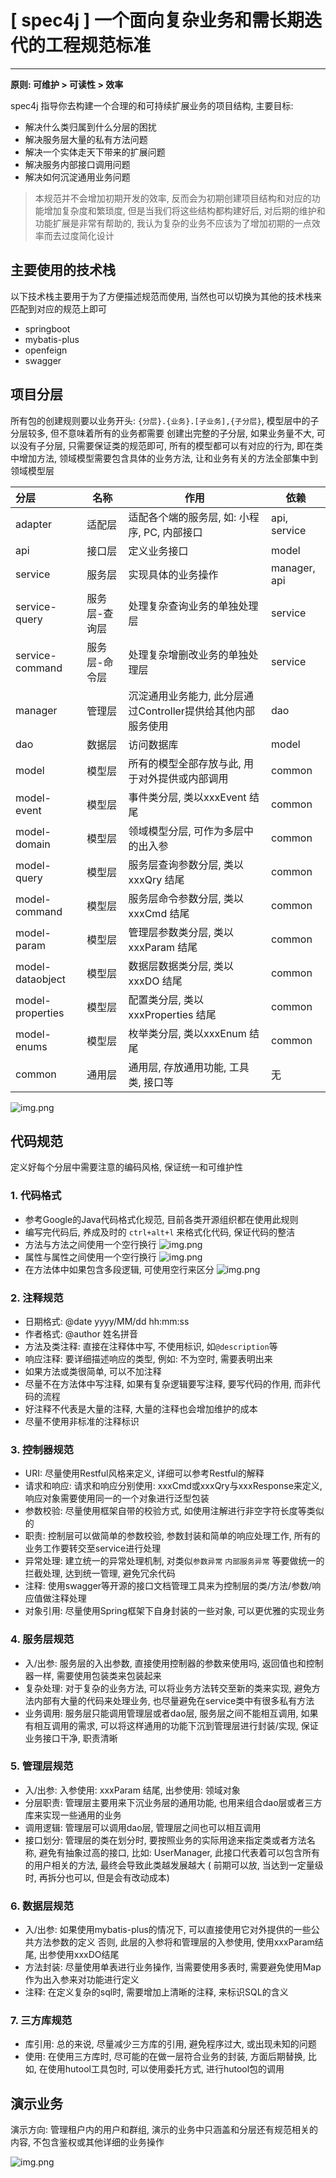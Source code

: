 # [ spec4j ] 一个面向复杂业务和需长期迭代的工程规范标准

---

**原则: 可维护 > 可读性 > 效率**

spec4j 指导你去构建一个合理的和可持续扩展业务的项目结构, 主要目标:

- 解决什么类归属到什么分层的困扰
- 解决服务层大量的私有方法问题
- 解决一个实体走天下带来的扩展问题
- 解决服务内部接口调用问题
- 解决如何沉淀通用业务问题

> 本规范并不会增加初期开发的效率, 反而会为初期创建项目结构和对应的功能增加复杂度和繁琐度, 但是当我们将这些结构都构建好后, 对后期的维护和功能扩展是非常有帮助的,
> 我认为复杂的业务不应该为了增加初期的一点效率而去过度简化设计

## 主要使用的技术栈

以下技术栈主要用于为了方便描述规范而使用, 当然也可以切换为其他的技术栈来匹配到对应的规范上即可

- springboot
- mybatis-plus
- openfeign
- swagger

## 项目分层

所有包的创建规则要以业务开头: `{分层}.{业务}.[子业务],{子分层}`, 模型层中的子分层较多, 但不意味着所有的业务都需要 创建出完整的子分层, 如果业务量不大, 可以没有子分层,
只需要保证类的规范即可, 所有的模型都可以有对应的行为, 即在类中增加方法, 领域模型需要包含具体的业务方法, 让和业务有关的方法全部集中到领域模型层

| 分层               | 名称      | 作用                                     | 依赖           |
|:-----------------|---------|----------------------------------------|--------------|
| adapter          | 适配层     | 适配各个端的服务层, 如: 小程序, PC, 内部接口            | api, service |
| api              | 接口层     | 定义业务接口                                 | model        |
| service          | 服务层     | 实现具体的业务操作                              | manager, api |
| service-query    | 服务层-查询层 | 处理复杂查询业务的单独处理层                         | service      |
| service-command  | 服务层-命令层 | 处理复杂增删改业务的单独处理层                        | service      |
| manager          | 管理层     | 沉淀通用业务能力, 此分层通过Controller提供给其他内部服务使用 | dao          |
| dao              | 数据层     | 访问数据库                                  | model        |
| model            | 模型层     | 所有的模型全部存放与此, 用于对外提供或内部调用               | common       |
| model-event      | 模型层     | 事件类分层, 类以xxxEvent 结尾                   | common       |
| model-domain     | 模型层     | 领域模型分层, 可作为多层中的出入参                     | common       |
| model-query      | 模型层     | 服务层查询参数分层, 类以xxxQry 结尾                 | common       |
| model-command    | 模型层     | 服务层命令参数分层, 类以xxxCmd 结尾                 | common       |
| model-param      | 模型层     | 管理层参数类分层, 类以xxxParam 结尾                | common       |
| model-dataobject | 模型层     | 数据层数据类分层, 类以xxxDO 结尾                   | common       |
| model-properties | 模型层     | 配置类分层, 类以xxxProperties 结尾              | common       |
| model-enums      | 模型层     | 枚举类分层, 类以xxxEnum 结尾                    | common       |
| common           | 通用层     | 通用层, 存放通用功能, 工具类, 接口等                  | 无            |

![img.png](images/layer.png)

## 代码规范

定义好每个分层中需要注意的编码风格, 保证统一和可维护性

### 1. 代码格式

- 参考Google的Java代码格式化规范, 目前各类开源组织都在使用此规则
- 编写完代码后, 养成及时的 `ctrl+alt+l` 来格式化代码, 保证代码的整洁
- 方法与方法之间使用一个空行换行
![img.png](images/method-style.png)
- 属性与属性之间使用一个空行换行
![img.png](images/field-style.png)
- 在方法体中如果包含多段逻辑, 可使用空行来区分
![img.png](images/row-style.png)

### 2. 注释规范

- 日期格式: @date yyyy/MM/dd hh:mm:ss
- 作者格式: @author 姓名拼音
- 方法及类注释: 直接在注释体中写, 不使用标识, 如`@description`等
- 响应注释: 要详细描述响应的类型, 例如: 不为空时, 需要表明出来
- 如果方法或类很简单, 可以不加注释
- 尽量不在方法体中写注释, 如果有复杂逻辑要写注释, 要写代码的作用, 而非代码的流程
- 好注释不代表是大量的注释, 大量的注释也会增加维护的成本
- 尽量不使用非标准的注释标识

### 3. 控制器规范

- URI: 尽量使用Restful风格来定义, 详细可以参考Restful的解释
- 请求和响应: 请求和响应分别使用: xxxCmd或xxxQry与xxxResponse来定义, 响应对象需要使用同一的一个对象进行泛型包装
- 参数校验: 尽量使用框架自带的校验方式, 如使用注解进行非空字符长度等类似的
- 职责: 控制层可以做简单的参数校验, 参数封装和简单的响应处理工作, 所有的业务工作要转交至service进行处理
- 异常处理: 建立统一的异常处理机制, 对类似`参数异常` `内部服务异常` 等要做统一的拦截处理, 达到统一管理, 避免冗余代码
- 注释: 使用swagger等开源的接口文档管理工具来为控制层的类/方法/参数/响应值做注释处理
- 对象引用: 尽量使用Spring框架下自身封装的一些对象, 可以更优雅的实现业务

### 4. 服务层规范

- 入/出参: 服务层的入出参数, 直接使用控制器的参数来使用吗, 返回值也和控制器一样, 需要使用包装类来包装起来
- 复杂处理: 对于复杂的业务方法, 可以将业务方法转交至新的类来实现, 避免方法内部有大量的代码来处理业务, 也尽量避免在service类中有很多私有方法
- 业务调用: 服务层只能调用管理层或者dao层, 服务层之间不能相互调用, 如果有相互调用的需求, 可以将这样通用的功能下沉到管理层进行封装/实现, 保证业务接口干净, 职责清晰

### 5. 管理层规范

- 入/出参: 入参使用: xxxParam 结尾, 出参使用: 领域对象
- 分层职责: 管理层主要用来下沉业务层的通用功能, 也用来组合dao层或者三方库来实现一些通用的业务
- 调用逻辑: 管理层可以调用dao层, 管理层之间也可以相互调用
- 接口划分: 管理层的类在划分时, 要按照业务的实际用途来指定类或者方法名称, 避免有抽象过高的接口, 比如: UserManager, 此接口代表着可以包含所有的用户相关的方法, 最终会导致此类越发展越大 (
前期可以放, 当达到一定量级时, 再拆分也可以, 但是会有改动成本)

### 6. 数据层规范

- 入/出参: 如果使用mybatis-plus的情况下, 可以直接使用它对外提供的一些公共方法参数的定义
否则, 此层的入参将和管理层的入参使用, 使用xxxParam结尾, 出参使用xxxDO结尾
- 方法封装: 尽量使用单表进行业务操作, 当需要使用多表时, 需要避免使用Map作为出入参来对功能进行定义
- 注释: 在定义复杂的sql时, 需要增加上清晰的注释, 来标识SQL的含义

### 7. 三方库规范

- 库引用: 总的来说, 尽量减少三方库的引用, 避免程序过大, 或出现未知的问题
- 使用: 在使用三方库时, 尽可能的在做一层符合业务的封装, 方面后期替换, 比如, 在使用hutool工具包时, 可以使用委托方式, 进行hutool包的调用

## 演示业务

演示方向: 管理租户内的用户和群组, 演示的业务中只涵盖和分层还有规范相关的内容, 不包含鉴权或其他详细的业务操作

![img.png](images/demo-biz.png)